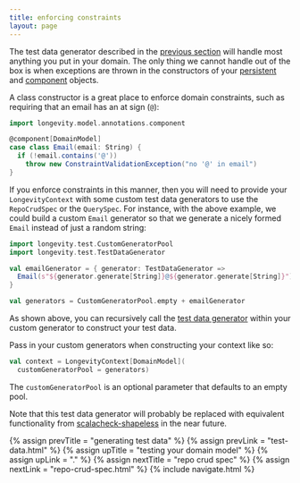 ```yaml
---
title: enforcing constraints
layout: page
---
```


The test data generator described in the [previous
section](test-data.html) will handle most anything you put in your
domain. The only thing we cannot handle out of the box is when
exceptions are thrown in the constructors of your
[persistent](../model/persistents.html) and
[component](../model/components.html) objects.

A class constructor is a great place to enforce domain constraints,
such as requiring that an email has an at sign (`@`):

```scala
import longevity.model.annotations.component

@component[DomainModel]
case class Email(email: String) {
  if (!email.contains('@'))
    throw new ConstraintValidationException("no '@' in email")
}
```

If you enforce constraints in this manner, then you will need to
provide your `LongevityContext` with some custom test data generators
to use the `RepoCrudSpec` or the `QuerySpec`. For instance, with the
above example, we could build a custom `Email` generator so that we
generate a nicely formed `Email` instead of just a random string:

```scala
import longevity.test.CustomGeneratorPool
import longevity.test.TestDataGenerator

val emailGenerator = { generator: TestDataGenerator =>
  Email(s"${generator.generate[String]}@${generator.generate[String]}")
}

val generators = CustomGeneratorPool.empty + emailGenerator
```

As shown above, you can recursively call the [test data
generator](../../api/longevity/test/TestDataGenerator.html) within your custom generator to
construct your test data.

Pass in your custom generators when constructing your context like so:

```scala
val context = LongevityContext[DomainModel](
  customGeneratorPool = generators)
```

The `customGeneratorPool` is an optional parameter that defaults to an
empty pool.

Note that this test data generator will probably be replaced with equivalent functionality from
[scalacheck-shapeless](https://github.com/alexarchambault/scalacheck-shapeless) in the near future.

{% assign prevTitle = "generating test data" %}
{% assign prevLink = "test-data.html" %}
{% assign upTitle = "testing your domain model" %}
{% assign upLink = "." %}
{% assign nextTitle = "repo crud spec" %}
{% assign nextLink = "repo-crud-spec.html" %}
{% include navigate.html %}

